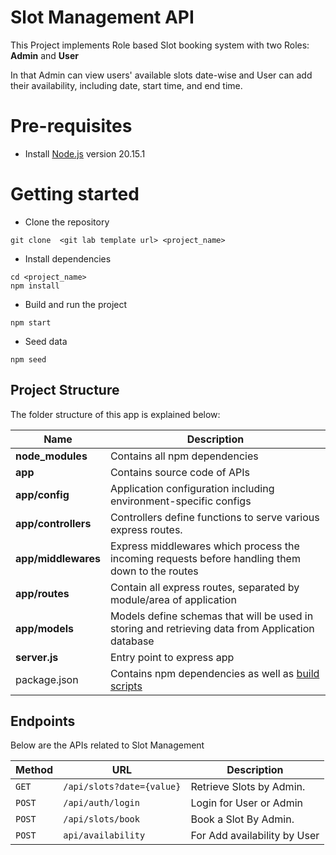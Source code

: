
# Slot Management  API

This Project implements Role based Slot booking system with two Roles: **Admin** and **User**

In that Admin can view users' available slots date-wise and User can add their availability, including date, start time, and end time.




# Pre-requisites
- Install [Node.js](https://nodejs.org/en/) version 20.15.1


# Getting started
- Clone the repository
```
git clone  <git lab template url> <project_name>
```
- Install dependencies
```
cd <project_name>
npm install
```
- Build and run the project
```
npm start
```

- Seed data
```
npm seed
```


## Project Structure
The folder structure of this app is explained below:

| Name | Description |
| ------------------------ | --------------------------------------------------------------------------------------------- |
| **node_modules**         | Contains all  npm dependencies                                                            |
| **app**                  | Contains  source code of APIs                   |
| **app/config**        | Application configuration including environment-specific configs 
| **app/controllers**      | Controllers define functions to serve various express routes.          
| **app/middlewares**      | Express middlewares which process the incoming requests before handling them down to the routes
| **app/routes**           | Contain all express routes, separated by module/area of application                       
| **app/models**           | Models define schemas that will be used in storing and retrieving data from Application database  |
| **server.js**         | Entry point to express app                                                               |
| package.json             | Contains npm dependencies as well as [build scripts](#what-if-a-library-isnt-on-definitelytyped)   | tsconfig.json            | Config settings for compiling source code only written in TypeScript    



## Endpoints


Below are the APIs related to Slot Management

| Method   | URL                                      | Description                              |
| -------- | ---------------------------------------- | ---------------------------------------- |
| `GET`    | `/api/slots?date={value}`                             | Retrieve Slots by Admin.                      |
| `POST`   | `/api/auth/login`                             | Login for User or Admin                       |                   |
| `POST`  | `/api/slots/book`                          | Book a Slot By Admin.                 |
| `POST`   | `api/availability`                 | For Add availability by User                 |

